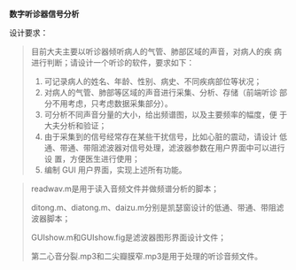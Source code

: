  **数字听诊器信号分析**

设计要求：

> 目前大夫主要以听诊器倾听病人的气管、肺部区域的声音，对病人的疾
> 病进行判断；请设计一个听诊的软件，要求如下： 
>
> 1. 可记录病人的姓名、年龄、性别、病史、不同疾病部位等状况； 
> 2. 对病人的气管、肺部等区域的声音进行采集、分析、存储（前端听诊
>   部分不用考虑，只考虑数据采集部分）。 
> 3. 可分析不同声音分量的大小，给出频谱图，以及主要频率的幅度，便
>   于大夫分析和验证； 
> 4. 由于采集到的信号经常存在某些干扰信号，比如心脏的震动，请设计
>   低通、带通、带阻滤波器对信号处理，滤波器参数在用户界面中可以进行设
>   置，方便医生进行使用；
> 5. 编制 GUI 用户界面，实现上述所有功能。





> readwav.m是用于读入音频文件并做频谱分析的脚本；
>
> ditong.m、diatong.m、daizu.m分别是凯瑟窗设计的低通、带通、带阻滤波器脚本；
>
> GUIshow.m和GUIshow.fig是滤波器图形界面设计文件；
>
> 第二心音分裂.mp3和二尖瓣膜窄.mp3是用于处理的听诊音频文件。

